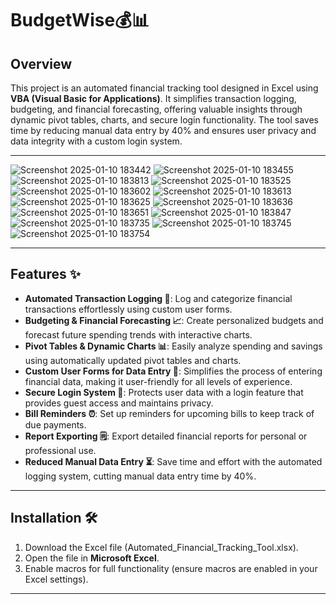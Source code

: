# BudgetWise💰📊

## Overview
This project is an automated financial tracking tool designed in Excel using **VBA (Visual Basic for Applications)**. It simplifies transaction logging, budgeting, and financial forecasting, offering valuable insights through dynamic pivot tables, charts, and secure login functionality. The tool saves time by reducing manual data entry by 40% and ensures user privacy and data integrity with a custom login system.

---
![Screenshot 2025-01-10 183442](https://github.com/user-attachments/assets/14254c25-d6c1-45ca-a5a7-71920c42b690)
![Screenshot 2025-01-10 183455](https://github.com/user-attachments/assets/67856386-ecff-4231-a9aa-02b8f5a5b9b5)
![Screenshot 2025-01-10 183813](https://github.com/user-attachments/assets/77863e2f-5b13-4db7-9555-02f787667ee3)
![Screenshot 2025-01-10 183525](https://github.com/user-attachments/assets/5154cdcf-88d7-446c-b7b5-2157de2fac56)
![Screenshot 2025-01-10 183602](https://github.com/user-attachments/assets/99b22e90-58a5-43a3-a5c5-2551c56e9cb5)
![Screenshot 2025-01-10 183613](https://github.com/user-attachments/assets/166ffc48-5a5b-4e50-bd06-501a6c02435c)
![Screenshot 2025-01-10 183625](https://github.com/user-attachments/assets/d7551578-ebed-439d-a888-ffc7ff0df519)
![Screenshot 2025-01-10 183636](https://github.com/user-attachments/assets/c4b324a1-a1e5-49b3-8305-8dba5661d813)
![Screenshot 2025-01-10 183651](https://github.com/user-attachments/assets/fa941a00-35d0-465c-b95a-ae1ef5c1ac42)
![Screenshot 2025-01-10 183847](https://github.com/user-attachments/assets/f6d907e1-ca0f-4a58-b1be-78333cb0c15d)
![Screenshot 2025-01-10 183735](https://github.com/user-attachments/assets/77f345ef-68f0-4c88-b21b-2092bbc5d0b8)
![Screenshot 2025-01-10 183745](https://github.com/user-attachments/assets/e2dcaa64-9fe8-483b-af50-9784f2cd848a)
![Screenshot 2025-01-10 183754](https://github.com/user-attachments/assets/e2da54bc-83aa-42af-8cdf-d9d8a1c8e5b8)



---

## Features ✨

- **Automated Transaction Logging 📝**: Log and categorize financial transactions effortlessly using custom user forms.
- **Budgeting & Financial Forecasting 📈**: Create personalized budgets and forecast future spending trends with interactive charts.
- **Pivot Tables & Dynamic Charts 📊**: Easily analyze spending and savings using automatically updated pivot tables and charts.
- **Custom User Forms for Data Entry 📅**: Simplifies the process of entering financial data, making it user-friendly for all levels of experience.
- **Secure Login System 🔐**: Protects user data with a login feature that provides guest access and maintains privacy.
- **Bill Reminders ⏰**: Set up reminders for upcoming bills to keep track of due payments.
- **Report Exporting 🗒️**: Export detailed financial reports for personal or professional use.
- **Reduced Manual Data Entry ⏳**: Save time and effort with the automated logging system, cutting manual data entry time by 40%.

---

## Installation 🛠️

1. Download the Excel file (Automated_Financial_Tracking_Tool.xlsx).
2. Open the file in **Microsoft Excel**.
3. Enable macros for full functionality (ensure macros are enabled in your Excel settings).

---
